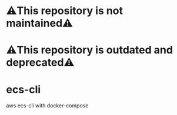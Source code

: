 # ⚠️This repository is not maintained⚠️
# ⚠️This repository is outdated and deprecated⚠️

# ecs-cli
aws ecs-cli with docker-compose
